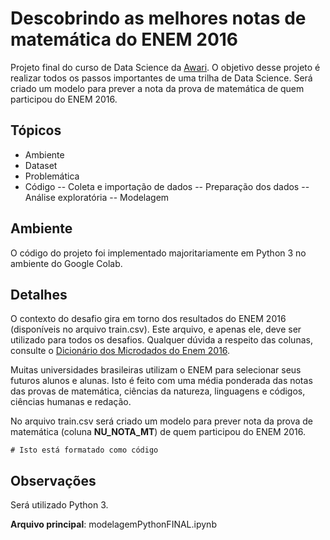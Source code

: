# Descobrindo as melhores notas de matemática do ENEM 2016

Projeto final do curso de Data Science da [Awari](https://awari.com.br/).
O objetivo desse projeto é realizar todos os passos importantes de uma trilha de Data Science.
Será criado um modelo para prever a nota da prova de matemática de quem participou do ENEM 2016.

## Tópicos

- Ambiente
- Dataset
- Problemática
- Código
-- Coleta e importação de dados
-- Preparação dos dados
-- Análise exploratória
-- Modelagem


## Ambiente

O código do projeto foi implementado majoritariamente em Python 3 no ambiente do Google Colab.


## Detalhes


O contexto do desafio gira em torno dos resultados do ENEM 2016 (disponíveis no arquivo train.csv). Este arquivo, e apenas ele, deve ser utilizado para todos os desafios. Qualquer dúvida a respeito das colunas, consulte o [Dicionário dos Microdados do Enem 2016](https://s3-us-west-1.amazonaws.com/acceleration-assets-highway/data-science/dicionario-de-dados.zip).

Muitas universidades brasileiras utilizam o ENEM para selecionar seus futuros alunos e alunas. Isto é feito com uma média ponderada das notas das provas de matemática, ciências da natureza, linguagens e códigos, ciências humanas e redação. 

No arquivo train.csv será criado um modelo para prever nota da prova de matemática (coluna **NU_NOTA_MT**) de quem participou do ENEM 2016. 

```
# Isto está formatado como código
```
## Observações

Será utilizado Python 3.

**Arquivo principal**: modelagemPythonFINAL.ipynb

